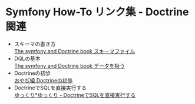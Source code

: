 Symfony How-To リンク集 - Doctrine関連
======================================

- スキーマの書き方<br />
  [The symfony and Doctrine book スキーマファイル](http://www.symfony-project.org/doctrine/1_2/ja/04-Schema-Files)
- DQLの基本<br />
  [The symfony and Doctrine book データを扱う](http://www.symfony-project.org/doctrine/1_2/ja/06-Working-With-Data)
- Doctrineの初歩<br />
  [おやぢ組 Doctrineの初歩](http://develop.ddo.jp/new-tech/php/framework/symfony/memo12/orm/doctrine/doctrine%E3%81%AE%E5%88%9D%E6%AD%A9)
- DoctrineでSQLを直接実行する<br />
  [ゆっくり*ゆっくり - DoctrineでSQLを直接実行する](http://d.hatena.ne.jp/Fivestar/20100423/1272013815)



